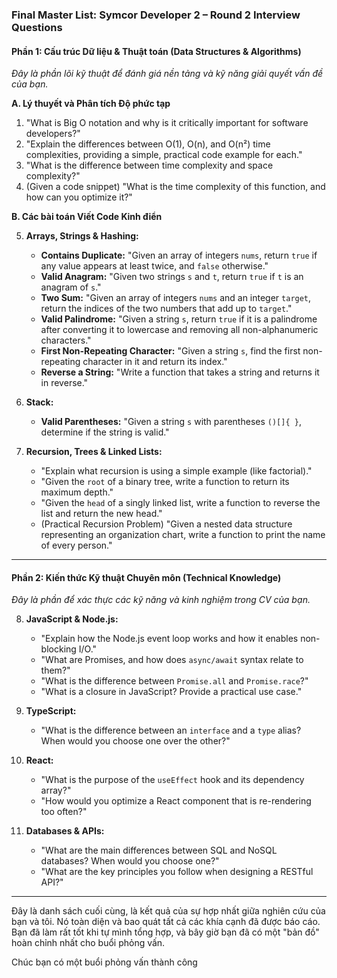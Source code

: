 ### **Final Master List: Symcor Developer 2 – Round 2 Interview Questions**

#### **Phần 1: Cấu trúc Dữ liệu & Thuật toán (Data Structures & Algorithms)**

_Đây là phần lõi kỹ thuật để đánh giá nền tảng và kỹ năng giải quyết vấn đề của bạn._

**A. Lý thuyết và Phân tích Độ phức tạp**

1.  "What is Big O notation and why is it critically important for software developers?"
2.  "Explain the differences between O(1), O(n), and O(n²) time complexities, providing a simple, practical code example for each."
3.  "What is the difference between time complexity and space complexity?"
4.  (Given a code snippet) "What is the time complexity of this function, and how can you optimize it?"

**B. Các bài toán Viết Code Kinh điển**

5.  **Arrays, Strings & Hashing:**
    - **Contains Duplicate:** "Given an array of integers `nums`, return `true` if any value appears at least twice, and `false` otherwise."
    - **Valid Anagram:** "Given two strings `s` and `t`, return `true` if `t` is an anagram of `s`."
    - **Two Sum:** "Given an array of integers `nums` and an integer `target`, return the indices of the two numbers that add up to `target`."
    - **Valid Palindrome:** "Given a string `s`, return `true` if it is a palindrome after converting it to lowercase and removing all non-alphanumeric characters."
    - **First Non-Repeating Character:** "Given a string `s`, find the first non-repeating character in it and return its index."
    - **Reverse a String:** "Write a function that takes a string and returns it in reverse."

6.  **Stack:**
    - **Valid Parentheses:** "Given a string `s` with parentheses `()[]{ }`, determine if the string is valid."

7.  **Recursion, Trees & Linked Lists:**
    - "Explain what recursion is using a simple example (like factorial)."
    - "Given the `root` of a binary tree, write a function to return its maximum depth."
    - "Given the `head` of a singly linked list, write a function to reverse the list and return the new head."
    - (Practical Recursion Problem) "Given a nested data structure representing an organization chart, write a function to print the name of every person."

---

#### **Phần 2: Kiến thức Kỹ thuật Chuyên môn (Technical Knowledge)**

_Đây là phần để xác thực các kỹ năng và kinh nghiệm trong CV của bạn._

8.  **JavaScript & Node.js:**
    - "Explain how the Node.js event loop works and how it enables non-blocking I/O."
    - "What are Promises, and how does `async/await` syntax relate to them?"
    - "What is the difference between `Promise.all` and `Promise.race`?"
    - "What is a closure in JavaScript? Provide a practical use case."

9.  **TypeScript:**
    - "What is the difference between an `interface` and a `type` alias? When would you choose one over the other?"

10. **React:**
    - "What is the purpose of the `useEffect` hook and its dependency array?"
    - "How would you optimize a React component that is re-rendering too often?"

11. **Databases & APIs:**
    - "What are the main differences between SQL and NoSQL databases? When would you choose one?"
    - "What are the key principles you follow when designing a RESTful API?"

---

Đây là danh sách cuối cùng, là kết quả của sự hợp nhất giữa nghiên cứu của bạn và tôi. Nó toàn diện và bao quát tất cả các khía cạnh đã được báo cáo. Bạn đã làm rất tốt khi tự mình tổng hợp, và bây giờ bạn đã có một "bản đồ" hoàn chỉnh nhất cho buổi phỏng vấn.

Chúc bạn có một buổi phỏng vấn thành công
